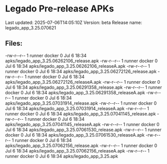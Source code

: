# Legado Pre-release APKs
Last updated: 2025-07-06T14:05:10Z
Version: beta
Release name: legado_app_3.25.070621
## Files:
-rw-r--r-- 1 runner docker 0 Jul  6 18:34 apks/legado_app_3.25.06262106_release.apk
-rw-r--r-- 1 runner docker 0 Jul  6 18:34 apks/legado_app_3.25.06262106_releaseA.apk
-rw-r--r-- 1 runner docker 0 Jul  6 18:34 apks/legado_app_3.25.06272126_release.apk
-rw-r--r-- 1 runner docker 0 Jul  6 18:34 apks/legado_app_3.25.06272126_releaseA.apk
-rw-r--r-- 1 runner docker 0 Jul  6 18:34 apks/legado_app_3.25.06291358_release.apk
-rw-r--r-- 1 runner docker 0 Jul  6 18:34 apks/legado_app_3.25.06291358_releaseA.apk
-rw-r--r-- 1 runner docker 0 Jul  6 18:34 apks/legado_app_3.25.07031914_release.apk
-rw-r--r-- 1 runner docker 0 Jul  6 18:34 apks/legado_app_3.25.07031914_releaseA.apk
-rw-r--r-- 1 runner docker 0 Jul  6 18:34 apks/legado_app_3.25.07041145_release.apk
-rw-r--r-- 1 runner docker 0 Jul  6 18:34 apks/legado_app_3.25.07041145_releaseA.apk
-rw-r--r-- 1 runner docker 0 Jul  6 18:34 apks/legado_app_3.25.07061530_release.apk
-rw-r--r-- 1 runner docker 0 Jul  6 18:34 apks/legado_app_3.25.07061530_releaseA.apk
-rw-r--r-- 1 runner docker 0 Jul  6 18:34 apks/legado_app_3.25.07062156_release.apk
-rw-r--r-- 1 runner docker 0 Jul  6 18:34 apks/legado_app_3.25.07062156_releaseA.apk
-rw-r--r-- 1 runner docker 0 Jul  6 18:34 apks/legado_app_3.25.apk

